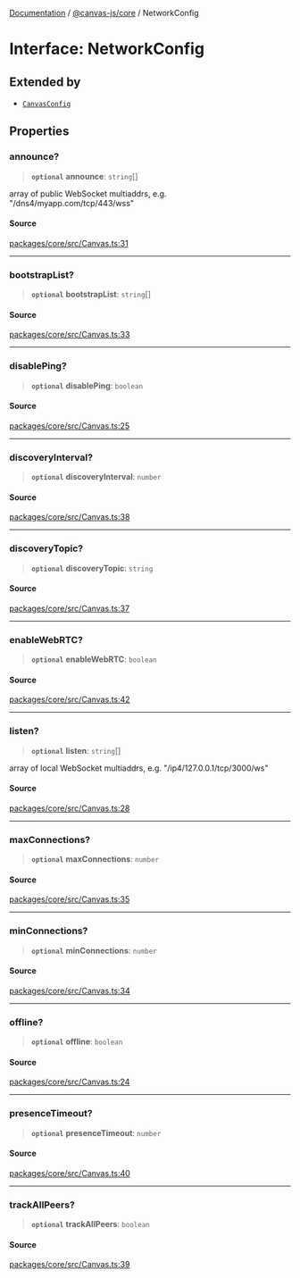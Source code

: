 [Documentation](../../../index.md) / [@canvas-js/core](../index.md) / NetworkConfig

# Interface: NetworkConfig

## Extended by

- [`CanvasConfig`](CanvasConfig.md)

## Properties

### announce?

> **`optional`** **announce**: `string`[]

array of public WebSocket multiaddrs, e.g. "/dns4/myapp.com/tcp/443/wss"

#### Source

[packages/core/src/Canvas.ts:31](https://github.com/canvasxyz/canvas/blob/4c6b729f/packages/core/src/Canvas.ts#L31)

***

### bootstrapList?

> **`optional`** **bootstrapList**: `string`[]

#### Source

[packages/core/src/Canvas.ts:33](https://github.com/canvasxyz/canvas/blob/4c6b729f/packages/core/src/Canvas.ts#L33)

***

### disablePing?

> **`optional`** **disablePing**: `boolean`

#### Source

[packages/core/src/Canvas.ts:25](https://github.com/canvasxyz/canvas/blob/4c6b729f/packages/core/src/Canvas.ts#L25)

***

### discoveryInterval?

> **`optional`** **discoveryInterval**: `number`

#### Source

[packages/core/src/Canvas.ts:38](https://github.com/canvasxyz/canvas/blob/4c6b729f/packages/core/src/Canvas.ts#L38)

***

### discoveryTopic?

> **`optional`** **discoveryTopic**: `string`

#### Source

[packages/core/src/Canvas.ts:37](https://github.com/canvasxyz/canvas/blob/4c6b729f/packages/core/src/Canvas.ts#L37)

***

### enableWebRTC?

> **`optional`** **enableWebRTC**: `boolean`

#### Source

[packages/core/src/Canvas.ts:42](https://github.com/canvasxyz/canvas/blob/4c6b729f/packages/core/src/Canvas.ts#L42)

***

### listen?

> **`optional`** **listen**: `string`[]

array of local WebSocket multiaddrs, e.g. "/ip4/127.0.0.1/tcp/3000/ws"

#### Source

[packages/core/src/Canvas.ts:28](https://github.com/canvasxyz/canvas/blob/4c6b729f/packages/core/src/Canvas.ts#L28)

***

### maxConnections?

> **`optional`** **maxConnections**: `number`

#### Source

[packages/core/src/Canvas.ts:35](https://github.com/canvasxyz/canvas/blob/4c6b729f/packages/core/src/Canvas.ts#L35)

***

### minConnections?

> **`optional`** **minConnections**: `number`

#### Source

[packages/core/src/Canvas.ts:34](https://github.com/canvasxyz/canvas/blob/4c6b729f/packages/core/src/Canvas.ts#L34)

***

### offline?

> **`optional`** **offline**: `boolean`

#### Source

[packages/core/src/Canvas.ts:24](https://github.com/canvasxyz/canvas/blob/4c6b729f/packages/core/src/Canvas.ts#L24)

***

### presenceTimeout?

> **`optional`** **presenceTimeout**: `number`

#### Source

[packages/core/src/Canvas.ts:40](https://github.com/canvasxyz/canvas/blob/4c6b729f/packages/core/src/Canvas.ts#L40)

***

### trackAllPeers?

> **`optional`** **trackAllPeers**: `boolean`

#### Source

[packages/core/src/Canvas.ts:39](https://github.com/canvasxyz/canvas/blob/4c6b729f/packages/core/src/Canvas.ts#L39)
